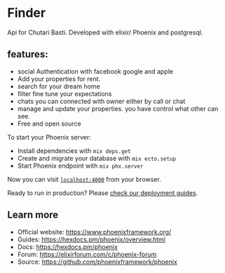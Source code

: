 # Finder

Api for Chutari Basti. Developed with elixir/ Phoenix and postgresql.
## features:
 - social Authentication with facebook google and apple
 - Add your properties for rent.
 - search for your dream home
 - filter fine tune your expectations
 - chats you can connected with owner either by call or chat
 - manage and update your properties. you have control what other can see.
 - Free and open source



To start your Phoenix server:

  * Install dependencies with `mix deps.get`
  * Create and migrate your database with `mix ecto.setup`
  * Start Phoenix endpoint with `mix phx.server`

Now you can visit [`localhost:4000`](http://localhost:4000) from your browser.

Ready to run in production? Please [check our deployment guides](https://hexdocs.pm/phoenix/deployment.html).

## Learn more

  * Official website: https://www.phoenixframework.org/
  * Guides: https://hexdocs.pm/phoenix/overview.html
  * Docs: https://hexdocs.pm/phoenix
  * Forum: https://elixirforum.com/c/phoenix-forum
  * Source: https://github.com/phoenixframework/phoenix
